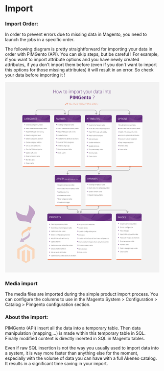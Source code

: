 # Import

### Import Order:

In order to prevent errors due to missing data in Magento, you need to launch the jobs in a specific order.

The following diagram is pretty straightforward for importing your data in order with PIMGento (API). 
You can skip steps, but be careful ! For example, if you want to import attribute options and you have newly created attributes, if you don't import them before (even if you don't want to import this options for those missing attributes) it will result in an error. So check your data before importing it !

![pimgento-diagram](PIMGento-diagram-M1.png)

### Media import

The media files are imported during the simple product import process.
You can configure the columns to use in the Magento System > Configuration > Catalog > Pimgento configuration section.

### About the import:

PIMGento (API) insert all the data into a temporary table. Then data manipulation (mapping,...) is made within this temporary table in SQL. Finally modified content is directly inserted in SQL in Magento tables.

Even if raw SQL insertion is not the way you usually used to import data into a system, it is way more faster than anything else for the moment, especially with the volume of data you can have with a full Akeneo catalog. It results in a significant time saving in your import.